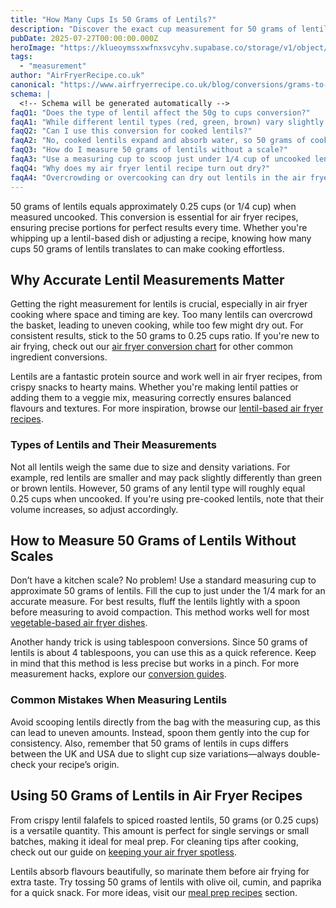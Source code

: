 ```yaml
---
title: "How Many Cups Is 50 Grams of Lentils?"
description: "Discover the exact cup measurement for 50 grams of lentils and simplify your air fryer cooking with this easy conversion guide."
pubDate: 2025-07-27T00:00:00.000Z
heroImage: "https://klueoymssxwfnxsvcyhv.supabase.co/storage/v1/object/public/Shmucket/how-many-cups-is-50-grams-of-lentils.webp"
tags:
  - "measurement"
author: "AirFryerRecipe.co.uk"
canonical: "https://www.airfryerrecipe.co.uk/blog/conversions/grams-to-cups/how-many-cups-is-50-grams-of-lentils"
schema: |
  <!-- Schema will be generated automatically -->
faqQ1: "Does the type of lentil affect the 50g to cups conversion?"
faqA1: "While different lentil types (red, green, brown) vary slightly in size and density, 50 grams of any uncooked lentil will roughly equal 0.25 cups. Red lentils may appear slightly more compact, but the difference is minimal for most recipes."
faqQ2: "Can I use this conversion for cooked lentils?"
faqA2: "No, cooked lentils expand and absorb water, so 50 grams of cooked lentils will measure more than 0.25 cups. For cooked lentils, use weight or a recipe-specific measurement to ensure accuracy."
faqQ3: "How do I measure 50 grams of lentils without a scale?"
faqA3: "Use a measuring cup to scoop just under 1/4 cup of uncooked lentils for 50 grams. Alternatively, 4 tablespoons of lentils will approximate the same weight. For precision, a kitchen scale is best."
faqQ4: "Why does my air fryer lentil recipe turn out dry?"
faqA4: "Overcrowding or overcooking can dry out lentils in the air fryer. Stick to 50 grams (0.25 cups) per batch and check frequently. A light oil coating also helps retain moisture."
---
```

<p>50 grams of lentils equals approximately 0.25 cups (or 1/4 cup) when measured uncooked. This conversion is essential for air fryer recipes, ensuring precise portions for perfect results every time. Whether you're whipping up a lentil-based dish or adjusting a recipe, knowing how many cups 50 grams of lentils translates to can make cooking effortless.</p>  

<h2>Why Accurate Lentil Measurements Matter</h2>  
<p>Getting the right measurement for lentils is crucial, especially in air fryer cooking where space and timing are key. Too many lentils can overcrowd the basket, leading to uneven cooking, while too few might dry out. For consistent results, stick to the 50 grams to 0.25 cups ratio. If you're new to air frying, check out our <a href=https://www.airfryerrecipe.co.uk/air-fryer-conversion-chart>air fryer conversion chart</a> for other common ingredient conversions.</p>  

<p>Lentils are a fantastic protein source and work well in air fryer recipes, from crispy snacks to hearty mains. Whether you're making lentil patties or adding them to a veggie mix, measuring correctly ensures balanced flavours and textures. For more inspiration, browse our <a href=https://www.airfryerrecipe.co.uk/recipes>lentil-based air fryer recipes</a>.</p>  

<h3>Types of Lentils and Their Measurements</h3>  
<p>Not all lentils weigh the same due to size and density variations. For example, red lentils are smaller and may pack slightly differently than green or brown lentils. However, 50 grams of any lentil type will roughly equal 0.25 cups when uncooked. If you're using pre-cooked lentils, note that their volume increases, so adjust accordingly.</p>  

<h2>How to Measure 50 Grams of Lentils Without Scales</h2>  
<p>Don’t have a kitchen scale? No problem! Use a standard measuring cup to approximate 50 grams of lentils. Fill the cup to just under the 1/4 mark for an accurate measure. For best results, fluff the lentils lightly with a spoon before measuring to avoid compaction. This method works well for most <a href=https://www.airfryerrecipe.co.uk/recipe-category/vegetables>vegetable-based air fryer dishes</a>.</p>  

<p>Another handy trick is using tablespoon conversions. Since 50 grams of lentils is about 4 tablespoons, you can use this as a quick reference. Keep in mind that this method is less precise but works in a pinch. For more measurement hacks, explore our <a href=https://www.airfryerrecipe.co.uk/air-fryer-conversion-chart>conversion guides</a>.</p>  

<h3>Common Mistakes When Measuring Lentils</h3>  
<p>Avoid scooping lentils directly from the bag with the measuring cup, as this can lead to uneven amounts. Instead, spoon them gently into the cup for consistency. Also, remember that 50 grams of lentils in cups differs between the UK and USA due to slight cup size variations—always double-check your recipe’s origin.</p>  

<h2>Using 50 Grams of Lentils in Air Fryer Recipes</h2>  
<p>From crispy lentil falafels to spiced roasted lentils, 50 grams (or 0.25 cups) is a versatile quantity. This amount is perfect for single servings or small batches, making it ideal for meal prep. For cleaning tips after cooking, check out our guide on <a href=https://www.airfryerrecipe.co.uk/air-fryer-cleaner>keeping your air fryer spotless</a>.</p>  

<p>Lentils absorb flavours beautifully, so marinate them before air frying for extra taste. Try tossing 50 grams of lentils with olive oil, cumin, and paprika for a quick snack. For more ideas, visit our <a href=https://www.airfryerrecipe.co.uk/recipe-category/meal-prep>meal prep recipes</a> section.</p>
